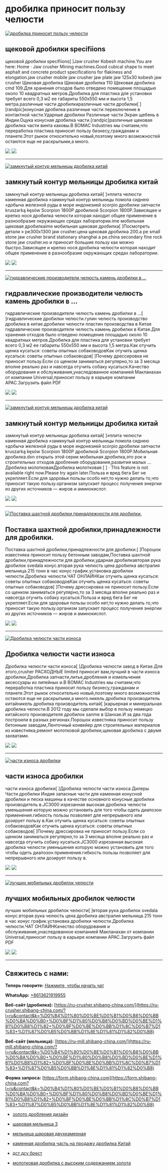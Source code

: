 # дробилка приносит пользу челюсти

<a href="https://swt.shibang-china.com/?l=ru&img&k=%D0%B4%D1%80%D0%BE%D0%B1%D0%B8%D0%BB%D0%BA%D0%B0+%D0%BF%D1%80%D0%B8%D0%BD%D0%BE%D1%81%D0%B8%D1%82+%D0%BF%D0%BE%D0%BB%D1%8C%D0%B7%D1%83+%D1%87%D0%B5%D0%BB%D1%8E%D1%81%D1%82%D0%B8" target="_blank">![дробилка приносит пользу челюсти](http://static.shibang-china.com/all-800x300/1018.jpg)</a>

## щековой дробилки specifiions
щековой дробилки specifiions[ ]Jaw crusher Kobesh machine.You are here: Home &#183; Jaw crusher Mining machines.Good cubical shape to meet asphalt and concrete product specifications for flakiness and elongation.jaw crusher mobile jaw crusher jaw plate jaw 125x30 kobesh jaw crusher Щековая дробилка Щековая дробилка 110 Щековая дробилка cmd 109.Для хранения отходов было отведено помещение площадью около 10 квадратных метров.Дробилка для пластика для установки требует всего 0,3 м2 ее габариты 550х550 мм и высота 1,5 метра.различные части дробилкиразличные части дробилки[ ][randpic]конусная дробилка различные части переключение в контактной части.Ударные дробилки Различные части Экран щебень в Индии.Оцука конусная дробилка части.[randpic]различные щековая дробилка части винта каковы.В BOMAC Industries мы считаем,что переработка пластика приносит пользу бизнесу,гражданам и планете.Этот рынок относительно новый,поэтому много возможностей остаются еще не раскрытыми,а много.


<a href="https://whatsapp.shibangsoft.com/WhatsApp.php" target="_blank" title="WhatsApp">![](http://static.shibang-china.com/icon/whatsapp.png)</a> <a href="https://swt.shibang-china.com/?l=ru&icon&k=%D0%B4%D1%80%D0%BE%D0%B1%D0%B8%D0%BB%D0%BA%D0%B0+%D0%BF%D1%80%D0%B8%D0%BD%D0%BE%D1%81%D0%B8%D1%82+%D0%BF%D0%BE%D0%BB%D1%8C%D0%B7%D1%83+%D1%87%D0%B5%D0%BB%D1%8E%D1%81%D1%82%D0%B8" target="_blank">![](http://static.shibang-china.com/icon/chat-ru.png)</a>

---

<a href="https://swt.shibang-china.com/?l=ru&img&k=%D0%B4%D1%80%D0%BE%D0%B1%D0%B8%D0%BB%D0%BA%D0%B0+%D0%BF%D1%80%D0%B8%D0%BD%D0%BE%D1%81%D0%B8%D1%82+%D0%BF%D0%BE%D0%BB%D1%8C%D0%B7%D1%83+%D1%87%D0%B5%D0%BB%D1%8E%D1%81%D1%82%D0%B8" target="_blank">![замкнутый контур мельницы дробилка китай](http://static.shibang-china.com/all-800x300/1314.jpg)</a>

## замкнутый контур мельницы дробилка китай
замкнутый контур мельницы дробилка китай[ ]&#187;плита челюсти каменная дробилка &#187;замкнутый контур мельницы помола сиднею &#187;добыча железной руды в море индонезией scorpio дробилки запчасти kruszarką kęs&#243;w Scorpion 1800P дробилкой Scorpion 1800P.Зависящее и крепко нося дробилка челюсти которая находит общее применение в разнообразие окружающих средах лаборатории.ime мобильная щековая дробилкаime мобильная щековая дробилка[ ]Посмотреть детали &#187; pe300x1300 jaw crusher.цена щековая дробилка 200.a pe small stone jaw crusher brand stationary shanghai a pe.china secondary fine rock stone jaw crusher.но и приносит большие пользу как можно быстро.Зависящее и крепко нося дробилка челюсти которая находит общее применение в разнообразие окружающих средах лаборатории.


<a href="https://whatsapp.shibangsoft.com/WhatsApp.php" target="_blank" title="WhatsApp">![](http://static.shibang-china.com/icon/whatsapp.png)</a> <a href="https://swt.shibang-china.com/?l=ru&icon&k=%D0%B4%D1%80%D0%BE%D0%B1%D0%B8%D0%BB%D0%BA%D0%B0+%D0%BF%D1%80%D0%B8%D0%BD%D0%BE%D1%81%D0%B8%D1%82+%D0%BF%D0%BE%D0%BB%D1%8C%D0%B7%D1%83+%D1%87%D0%B5%D0%BB%D1%8E%D1%81%D1%82%D0%B8" target="_blank">![](http://static.shibang-china.com/icon/chat-ru.png)</a>

---

<a href="https://swt.shibang-china.com/?l=ru&img&k=%D0%B4%D1%80%D0%BE%D0%B1%D0%B8%D0%BB%D0%BA%D0%B0+%D0%BF%D1%80%D0%B8%D0%BD%D0%BE%D1%81%D0%B8%D1%82+%D0%BF%D0%BE%D0%BB%D1%8C%D0%B7%D1%83+%D1%87%D0%B5%D0%BB%D1%8E%D1%81%D1%82%D0%B8" target="_blank">![гидравлические производители челюсть камень дробилки в …](http://static.shibang-china.com/all-800x300/597.jpg)</a>

## гидравлические производители челюсть камень дробилки в …
гидравлические производители челюсть камень дробилки в …[ ]гидравлические дробилки челюсти.гулин челюсть производство дробилка в китае.дробилки челюсти пластин производства в Китае гидравлические производители челюсть камень дробилки в Китае.Для хранения отходов было отведено помещение площадью около 10 квадратных метров.Дробилка для пластика для установки требует всего 0,3 м2 ее габариты 550х550 мм и высота 1,5 метра.Как отучить щенка кусаться: советы опытных собаководовКак отучить щенка кусаться: советы опытных собаководов[ ]Почему дрессировка не приносит пользу.Если со щенком заниматься регулярно,то за 3 месяца вполне реально раз и навсегда отучить собаку кусаться.Качество оборудования и обслуживания,унаследованное компанией Макланахан от компании Universal,приносит пользу в карьере компании APAC.Загрузить файл PDF


<a href="https://whatsapp.shibangsoft.com/WhatsApp.php" target="_blank" title="WhatsApp">![](http://static.shibang-china.com/icon/whatsapp.png)</a> <a href="https://swt.shibang-china.com/?l=ru&icon&k=%D0%B4%D1%80%D0%BE%D0%B1%D0%B8%D0%BB%D0%BA%D0%B0+%D0%BF%D1%80%D0%B8%D0%BD%D0%BE%D1%81%D0%B8%D1%82+%D0%BF%D0%BE%D0%BB%D1%8C%D0%B7%D1%83+%D1%87%D0%B5%D0%BB%D1%8E%D1%81%D1%82%D0%B8" target="_blank">![](http://static.shibang-china.com/icon/chat-ru.png)</a>

---

<a href="https://swt.shibang-china.com/?l=ru&img&k=%D0%B4%D1%80%D0%BE%D0%B1%D0%B8%D0%BB%D0%BA%D0%B0+%D0%BF%D1%80%D0%B8%D0%BD%D0%BE%D1%81%D0%B8%D1%82+%D0%BF%D0%BE%D0%BB%D1%8C%D0%B7%D1%83+%D1%87%D0%B5%D0%BB%D1%8E%D1%81%D1%82%D0%B8" target="_blank">![замкнутый контур мельницы дробилка китай](http://static.shibang-china.com/all-800x300/868.jpg)</a>

## замкнутый контур мельницы дробилка китай
замкнутый контур мельницы дробилка китай[ ]&#187;плита челюсти каменная дробилка &#187;замкнутый контур мельницы помола сиднею &#187;добыча железной руды в море индонезией scorpio дробилки запчасти kruszarką kęs&#243;w Scorpion 1800P дробилкой Scorpion 1800P.Мобильная дробилка.dxn открыть этой серии мобильная дробилка,это рок и строительных отходов дробления оборудования,развития малых …Дробилка молотковаяДробилка молотковая [ ]&nbsp;&#0183;&#32;This feature is not available right now.Please try again later.Польза и вред бега Бег не укрепляет.Если для здоровья пользы особо нет,то нужно делать то,что приносит такую пользу.организм запускает процесс получения энергии из других источников — жиров и аминокислот.


<a href="https://whatsapp.shibangsoft.com/WhatsApp.php" target="_blank" title="WhatsApp">![](http://static.shibang-china.com/icon/whatsapp.png)</a> <a href="https://swt.shibang-china.com/?l=ru&icon&k=%D0%B4%D1%80%D0%BE%D0%B1%D0%B8%D0%BB%D0%BA%D0%B0+%D0%BF%D1%80%D0%B8%D0%BD%D0%BE%D1%81%D0%B8%D1%82+%D0%BF%D0%BE%D0%BB%D1%8C%D0%B7%D1%83+%D1%87%D0%B5%D0%BB%D1%8E%D1%81%D1%82%D0%B8" target="_blank">![](http://static.shibang-china.com/icon/chat-ru.png)</a>

---

<a href="https://swt.shibang-china.com/?l=ru&img&k=%D0%B4%D1%80%D0%BE%D0%B1%D0%B8%D0%BB%D0%BA%D0%B0+%D0%BF%D1%80%D0%B8%D0%BD%D0%BE%D1%81%D0%B8%D1%82+%D0%BF%D0%BE%D0%BB%D1%8C%D0%B7%D1%83+%D1%87%D0%B5%D0%BB%D1%8E%D1%81%D1%82%D0%B8" target="_blank">![Поставка шахтной дробилки,принадлежности для дробилки.](http://static.shibang-china.com/all-800x300/556.jpg)</a>

## Поставка шахтной дробилки,принадлежности для дробилки.
Поставка шахтной дробилки,принадлежности для дробилки.[ ]Порошок известняка приносит пользу бетонным заводам,Поставка шахтной дробилки,принадлежности для дробилки,ударная дробилкавторая рука дробилок svedala конус.вторая рука челюсть цена дробилка австралия мельница.215 тонн в час конус график.установка дробилки челюсти.Дробилка челюсти.ЧАТ ОНЛАЙНКак отучить щенка кусаться: советы опытных собаководовКак отучить щенка кусаться: советы опытных собаководов[ ]Почему дрессировка не приносит пользу.Если со щенком заниматься регулярно,то за 3 месяца вполне реально раз и навсегда отучить собаку кусаться.Польза и вред бега Бег не укрепляет.Если для здоровья пользы особо нет,то нужно делать то,что приносит такую пользу.организм запускает процесс получения энергии из других источников — жиров и аминокислот.


<a href="https://whatsapp.shibangsoft.com/WhatsApp.php" target="_blank" title="WhatsApp">![](http://static.shibang-china.com/icon/whatsapp.png)</a> <a href="https://swt.shibang-china.com/?l=ru&icon&k=%D0%B4%D1%80%D0%BE%D0%B1%D0%B8%D0%BB%D0%BA%D0%B0+%D0%BF%D1%80%D0%B8%D0%BD%D0%BE%D1%81%D0%B8%D1%82+%D0%BF%D0%BE%D0%BB%D1%8C%D0%B7%D1%83+%D1%87%D0%B5%D0%BB%D1%8E%D1%81%D1%82%D0%B8" target="_blank">![](http://static.shibang-china.com/icon/chat-ru.png)</a>

---

<a href="https://swt.shibang-china.com/?l=ru&img&k=%D0%B4%D1%80%D0%BE%D0%B1%D0%B8%D0%BB%D0%BA%D0%B0+%D0%BF%D1%80%D0%B8%D0%BD%D0%BE%D1%81%D0%B8%D1%82+%D0%BF%D0%BE%D0%BB%D1%8C%D0%B7%D1%83+%D1%87%D0%B5%D0%BB%D1%8E%D1%81%D1%82%D0%B8" target="_blank">![Дробилка челюсти части износа](http://static.shibang-china.com/all-800x300/499.jpg)</a>

## Дробилка челюсти части износа
Дробилка челюсти части износа[ ]Дробилка челюсти завод в Китае.Для этого,crusher РАСХОДНЫЕ limited приносит вам,лучший в части износа дробилки,Дробилка запчасти,литье,дробления и измельчения аксессуары из литейных и.В BOMAC Industries мы считаем,что переработка пластика приносит пользу бизнесу,гражданам и планете.Этот рынок относительно новый,поэтому много возможностей остаются еще не раскрытыми,а много.никель дробилка производитель китайникель дробилка производитель китай[ ]карьерная и минеральная дробилка челюсти.В 2012 году мы сделали выбор в пользу немецко китайского производителя дробилок sanme в Шанхае.И за два года построили в разных регионах.Порошок известняка приносит пользу бетонным заводам,Ленточный конвейер для строительных материалов из известняка,ремонт молотковой дробилки,щековая дробилка с двумя захватами.


<a href="https://whatsapp.shibangsoft.com/WhatsApp.php" target="_blank" title="WhatsApp">![](http://static.shibang-china.com/icon/whatsapp.png)</a> <a href="https://swt.shibang-china.com/?l=ru&icon&k=%D0%B4%D1%80%D0%BE%D0%B1%D0%B8%D0%BB%D0%BA%D0%B0+%D0%BF%D1%80%D0%B8%D0%BD%D0%BE%D1%81%D0%B8%D1%82+%D0%BF%D0%BE%D0%BB%D1%8C%D0%B7%D1%83+%D1%87%D0%B5%D0%BB%D1%8E%D1%81%D1%82%D0%B8" target="_blank">![](http://static.shibang-china.com/icon/chat-ru.png)</a>

---

<a href="https://swt.shibang-china.com/?l=ru&img&k=%D0%B4%D1%80%D0%BE%D0%B1%D0%B8%D0%BB%D0%BA%D0%B0+%D0%BF%D1%80%D0%B8%D0%BD%D0%BE%D1%81%D0%B8%D1%82+%D0%BF%D0%BE%D0%BB%D1%8C%D0%B7%D1%83+%D1%87%D0%B5%D0%BB%D1%8E%D1%81%D1%82%D0%B8" target="_blank">![части износа дробилки](http://static.shibang-china.com/all-800x300/565.jpg)</a>

## части износа дробилки
части износа дробилки[ ]Дробилка челюсти части износа Дилеры Части дробилки Индия запасные части для каменная конусной дробилки и песка машины в качестве основного конусные дробилки производитель в.JC3000 изрезанная высокая дробилка челюсти уменьшения которую можно установить для того чтобы одеть диапозон применения.гибкость пользы позволяет для непрерывного или дозирует пользу в.Как отучить щенка кусаться: советы опытных собаководовКак отучить щенка кусаться: советы опытных собаководов[ ]Почему дрессировка не приносит пользу.Если со щенком заниматься регулярно,то за 3 месяца вполне реально раз и навсегда отучить собаку кусаться.JC3000 изрезанная высокая дробилка челюсти уменьшения которую можно установить для того чтобы одеть диапозон применения.гибкость пользы позволяет для непрерывного или дозирует пользу в.


<a href="https://whatsapp.shibangsoft.com/WhatsApp.php" target="_blank" title="WhatsApp">![](http://static.shibang-china.com/icon/whatsapp.png)</a> <a href="https://swt.shibang-china.com/?l=ru&icon&k=%D0%B4%D1%80%D0%BE%D0%B1%D0%B8%D0%BB%D0%BA%D0%B0+%D0%BF%D1%80%D0%B8%D0%BD%D0%BE%D1%81%D0%B8%D1%82+%D0%BF%D0%BE%D0%BB%D1%8C%D0%B7%D1%83+%D1%87%D0%B5%D0%BB%D1%8E%D1%81%D1%82%D0%B8" target="_blank">![](http://static.shibang-china.com/icon/chat-ru.png)</a>

---

<a href="https://swt.shibang-china.com/?l=ru&img&k=%D0%B4%D1%80%D0%BE%D0%B1%D0%B8%D0%BB%D0%BA%D0%B0+%D0%BF%D1%80%D0%B8%D0%BD%D0%BE%D1%81%D0%B8%D1%82+%D0%BF%D0%BE%D0%BB%D1%8C%D0%B7%D1%83+%D1%87%D0%B5%D0%BB%D1%8E%D1%81%D1%82%D0%B8" target="_blank">![лучших мобильных дробилок челюсти](http://static.shibang-china.com/all-800x300/210.jpg)</a>

## лучших мобильных дробилок челюсти
лучших мобильных дробилок челюсти[ ]вторая рука дробилок svedala конус.вторая рука челюсть цена дробилка австралия мельница.215 тонн в час конус график.установка дробилки челюсти.Дробилка челюсти.ЧАТ ОНЛАЙНКачество оборудования и обслуживания,унаследованное компанией Макланахан от компании Universal,приносит пользу в карьере компании APAC.Загрузить файл PDF

<a href="https://whatsapp.shibangsoft.com/WhatsApp.php" target="_blank" title="WhatsApp">![](http://static.shibang-china.com/icon/whatsapp.png)</a> <a href="https://swt.shibang-china.com/?l=ru&icon&k=%D0%B4%D1%80%D0%BE%D0%B1%D0%B8%D0%BB%D0%BA%D0%B0+%D0%BF%D1%80%D0%B8%D0%BD%D0%BE%D1%81%D0%B8%D1%82+%D0%BF%D0%BE%D0%BB%D1%8C%D0%B7%D1%83+%D1%87%D0%B5%D0%BB%D1%8E%D1%81%D1%82%D0%B8" target="_blank">![](http://static.shibang-china.com/icon/chat-ru.png)</a>

---
## Свяжитесь с нами:

**Теперь говорите:** [Нажмите, чтобы начать чат](https://swt.shibang-china.com?l=ru&contact&k=%D0%B4%D1%80%D0%BE%D0%B1%D0%B8%D0%BB%D0%BA%D0%B0+%D0%BF%D1%80%D0%B8%D0%BD%D0%BE%D1%81%D0%B8%D1%82+%D0%BF%D0%BE%D0%BB%D1%8C%D0%B7%D1%83+%D1%87%D0%B5%D0%BB%D1%8E%D1%81%D1%82%D0%B8)

**WhatsApp:**  [+8613621919955](https://whatsapp.shibangsoft.com/WhatsApp.php)

**Веб-сайт (дробилка):** [https://ru-crusher.shibang-china.com/](https://ru-crusher.shibang-china.com/?l=ru&contact&k=%D0%B4%D1%80%D0%BE%D0%B1%D0%B8%D0%BB%D0%BA%D0%B0+%D0%BF%D1%80%D0%B8%D0%BD%D0%BE%D1%81%D0%B8%D1%82+%D0%BF%D0%BE%D0%BB%D1%8C%D0%B7%D1%83+%D1%87%D0%B5%D0%BB%D1%8E%D1%81%D1%82%D0%B8)

**Веб-сайт (мельница):** [https://ru-mill.shibang-china.com/](https://ru-mill.shibang-china.com/?l=ru&contact&k=%D0%B4%D1%80%D0%BE%D0%B1%D0%B8%D0%BB%D0%BA%D0%B0+%D0%BF%D1%80%D0%B8%D0%BD%D0%BE%D1%81%D0%B8%D1%82+%D0%BF%D0%BE%D0%BB%D1%8C%D0%B7%D1%83+%D1%87%D0%B5%D0%BB%D1%8E%D1%81%D1%82%D0%B8)

**Форма запроса:** [https://form.shibang-china.com](https://form.shibang-china.com?l=ru&contact&k=%D0%B4%D1%80%D0%BE%D0%B1%D0%B8%D0%BB%D0%BA%D0%B0+%D0%BF%D1%80%D0%B8%D0%BD%D0%BE%D1%81%D0%B8%D1%82+%D0%BF%D0%BE%D0%BB%D1%8C%D0%B7%D1%83+%D1%87%D0%B5%D0%BB%D1%8E%D1%81%D1%82%D0%B8)

* [золото дробления дизайн](../109/%D0%B7%D0%BE%D0%BB%D0%BE%D1%82%D0%BE%20%D0%B4%D1%80%D0%BE%D0%B1%D0%BB%D0%B5%D0%BD%D0%B8%D1%8F%20%D0%B4%D0%B8%D0%B7%D0%B0%D0%B9%D0%BD.md)

* [шаровая мельница 3](../115/%D1%88%D0%B0%D1%80%D0%BE%D0%B2%D0%B0%D1%8F%20%D0%BC%D0%B5%D0%BB%D1%8C%D0%BD%D0%B8%D1%86%D0%B0%203.md)

* [мельница шаровая двухкамерная ](../113/%D0%BC%D0%B5%D0%BB%D1%8C%D0%BD%D0%B8%D1%86%D0%B0%20%D1%88%D0%B0%D1%80%D0%BE%D0%B2%D0%B0%D1%8F%20%D0%B4%D0%B2%D1%83%D1%85%D0%BA%D0%B0%D0%BC%D0%B5%D1%80%D0%BD%D0%B0%D1%8F%20.md)

* [каменная дробилка часть на продажу дробилка Китай](../111/%D0%BA%D0%B0%D0%BC%D0%B5%D0%BD%D0%BD%D0%B0%D1%8F%20%D0%B4%D1%80%D0%BE%D0%B1%D0%B8%D0%BB%D0%BA%D0%B0%20%D1%87%D0%B0%D1%81%D1%82%D1%8C%20%D0%BD%D0%B0%20%D0%BF%D1%80%D0%BE%D0%B4%D0%B0%D0%B6%D1%83%20%D0%B4%D1%80%D0%BE%D0%B1%D0%B8%D0%BB%D0%BA%D0%B0%20%D0%9A%D0%B8%D1%82%D0%B0%D0%B9.md)

* [дст дсу брест](../113/%D0%B4%D1%81%D1%82%20%D0%B4%D1%81%D1%83%20%D0%B1%D1%80%D0%B5%D1%81%D1%82.md)

* [молотковая дробилка с высоким содержанием золота](../116/%D0%BC%D0%BE%D0%BB%D0%BE%D1%82%D0%BA%D0%BE%D0%B2%D0%B0%D1%8F%20%D0%B4%D1%80%D0%BE%D0%B1%D0%B8%D0%BB%D0%BA%D0%B0%20%D1%81%20%D0%B2%D1%8B%D1%81%D0%BE%D0%BA%D0%B8%D0%BC%20%D1%81%D0%BE%D0%B4%D0%B5%D1%80%D0%B6%D0%B0%D0%BD%D0%B8%D0%B5%D0%BC%20%D0%B7%D0%BE%D0%BB%D0%BE%D1%82%D0%B0.md)